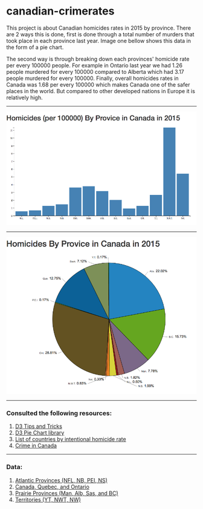# canadian-crimerates

  This project is about Canadian homicides rates in 2015 by province.
  There are 2 ways this is done, first is done through a total number
  of murders that took place in each province last year. Image one bellow
  shows this data in the form of a pie chart.

  The second way is through breaking down each provinces' homicide
  rate per every 100000 people. For example in Ontario last year we had
  1.26 people murdered for every 100000 compared to Alberta which had
  3.17 people murdered for every 100000. Finally, overall homicides rates
  in Canada was 1.68 per every 100000 which makes Canada one of the safer
  places in the world. But compared to other developed nations in Europe
  it is relatively high.

---

![alt tag](Barchart.png)

---

![alt tag](data.png)

---

### Consulted the following resources:

  1. [D3 Tips and Tricks](https://bl.ocks.org/d3noob/bdf28027e0ce70bd132edc64f1dd7ea4)    
  2. [D3 Pie Chart library](https://github.com/benkeen/d3pie/)
  3. [List of countries by intentional homicide rate](https://en.wikipedia.org/wiki/List_of_countries_by_intentional_homicide_rate)
  4. [Crime in Canada](https://en.wikipedia.org/wiki/Crime_in_Canada)

---

### Data:

 1. [Atlantic Provinces (NFL, NB,  PEI, NS)](http://www.statcan.gc.ca/tables-tableaux/sum-som/l01/cst01/legal50a-eng.htm)
 2. [Canada, Quebec, and Ontario](http://www.statcan.gc.ca/tables-tableaux/sum-som/l01/cst01/legal50a-eng.htm)
 3. [Prairie Provinces (Man, Alb, Sas, and BC)](http://www.statcan.gc.ca/tables-tableaux/sum-som/l01/cst01/legal50c-eng.htm)
 4. [Territories (YT, NWT, NW)](http://www.statcan.gc.ca/tables-tableaux/sum-som/l01/cst01/legal50d-eng.htm)
